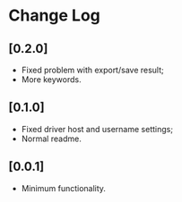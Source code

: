 # Change Log

## [0.2.0]

- Fixed problem with export/save result;
- More keywords.

## [0.1.0]

- Fixed driver host and username settings;
- Normal readme.

## [0.0.1]

- Minimum functionality.
